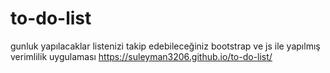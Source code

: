 # to-do-list
gunluk yapılacaklar listenizi takip edebileceğiniz bootstrap ve js ile yapılmış verimlilik uygulaması
https://suleyman3206.github.io/to-do-list/
